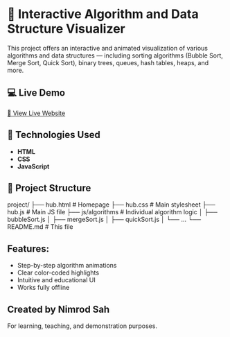 # 🔢 Interactive Algorithm and Data Structure Visualizer

This project offers an interactive and animated visualization of various algorithms and data structures — including sorting algorithms (Bubble Sort, Merge Sort, Quick Sort), 
binary trees, queues, hash tables, heaps, and more.

## 💻 Live Demo

[🔗 View Live Website]([https://yourusername.github.io/repo-name/](https://nimiisahh.github.io/algorithm_visualizer/))


## 🧰 Technologies Used

- **HTML**
- **CSS**
- **JavaScript**

## 📁 Project Structure

project/
├── hub.html # Homepage
├── hub.css # Main stylesheet
├── hub.js # Main JS file
├── js/algorithms # Individual algorithm logic
│ ├── bubbleSort.js
│ ├── mergeSort.js
│ ├── quickSort.js
│ └── ...
└── README.md # This file

## Features:

- Step-by-step algorithm animations
- Clear color-coded highlights
- Intuitive and educational UI
- Works fully offline

## Created by Nimrod Sah
For learning, teaching, and demonstration purposes.




